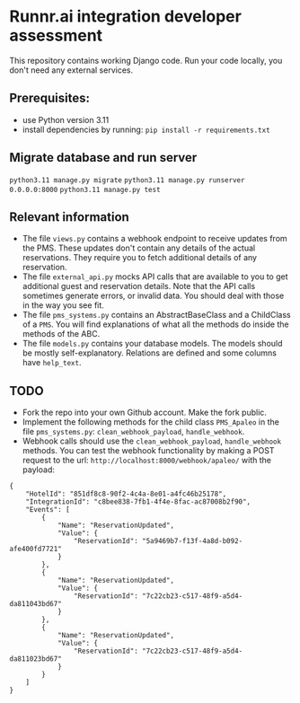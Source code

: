 # Runnr.ai integration developer assessment
This repository contains working Django code. Run your code locally, you don't need any external services.

## Prerequisites:
- use Python version 3.11
- install dependencies by running: `pip install -r requirements.txt`

## Migrate database and run server
`python3.11 manage.py migrate`
`python3.11 manage.py runserver 0.0.0.0:8000`
`python3.11 manage.py test`

## Relevant information
- The file `views.py` contains a webhook endpoint to receive updates from the PMS. These updates don't contain any details of the actual reservations. They require you to fetch additional details of any reservation.
- The file `external_api.py` mocks API calls that are available to you to get additional guest and reservation details. Note that the API calls sometimes generate errors, or invalid data. You should deal with those in the way you see fit.
- The file `pms_systems.py` contains an AbstractBaseClass and a ChildClass of a `PMS`. You will find explanations of what all the methods do inside the methods of the ABC.
- The file `models.py` contains your database models. The models should be mostly self-explanatory. Relations are defined and some columns have `help_text`.

## TODO
- Fork the repo into your own Github account. Make the fork public.
- Implement the following methods for the child class `PMS_Apaleo` in the file `pms_systems.py`: `clean_webhook_payload`, `handle_webhook`.
- Webhook calls should use the `clean_webhook_payload`, `handle_webhook` methods. You can test the webhook functionality by making a POST request to the url: `http://localhost:8000/webhook/apaleo/` with the payload:
```
{
    "HotelId": "851df8c8-90f2-4c4a-8e01-a4fc46b25178",
    "IntegrationId": "c8bee838-7fb1-4f4e-8fac-ac87008b2f90",
    "Events": [
        {
            "Name": "ReservationUpdated",
            "Value": {
                "ReservationId": "5a9469b7-f13f-4a8d-b092-afe400fd7721"
            }
        },
        {
            "Name": "ReservationUpdated",
            "Value": {
                "ReservationId": "7c22cb23-c517-48f9-a5d4-da811043bd67"
            }
        },
        {
            "Name": "ReservationUpdated",
            "Value": {
                "ReservationId": "7c22cb23-c517-48f9-a5d4-da811023bd67"
            }
        }
    ]
}
```
